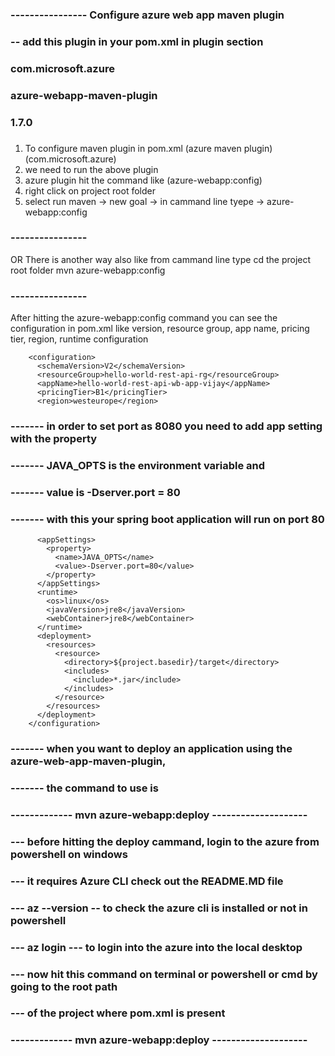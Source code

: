 
### ---------------- Configure azure web app maven plugin

### -- add this plugin in your pom.xml in plugin section

###   <plugins>
###       <plugin>
###   		<groupId>com.microsoft.azure</groupId>
###   		<artifactId>azure-webapp-maven-plugin</artifactId>
###   		<version>1.7.0</version>
###   	</plugin>
###   </plugins>


1.   To configure maven plugin in pom.xml (azure maven plugin) (com.microsoft.azure)
2.   we need to run the above plugin 
3.   azure plugin hit the command like (azure-webapp:config)
4.   right click on project root folder
5.   select run maven ->  new goal -> in cammand line tyepe -> azure-webapp:config


### ----------------
OR   There is another way also like from cammand line
type 
cd the project root folder
    mvn azure-webapp:config

### ----------------
After hitting the azure-webapp:config command you can see the configuration in pom.xml
like version, resource group, app name, pricing tier, region, runtime configuration


        <configuration>
          <schemaVersion>V2</schemaVersion>
          <resourceGroup>hello-world-rest-api-rg</resourceGroup>
          <appName>hello-world-rest-api-wb-app-vijay</appName>
          <pricingTier>B1</pricingTier>
          <region>westeurope</region>
### ------- in order to set port as 8080 you need to add app setting with the property
### ------- JAVA_OPTS is the environment variable and
### ------- value is -Dserver.port = 80
### ------- with this your spring boot application will run on port 80
          <appSettings>
            <property>
              <name>JAVA_OPTS</name>
              <value>-Dserver.port=80</value>
            </property>
          </appSettings>
          <runtime>
            <os>linux</os>
            <javaVersion>jre8</javaVersion>
            <webContainer>jre8</webContainer>
          </runtime>
          <deployment>
            <resources>
              <resource>
                <directory>${project.basedir}/target</directory>
                <includes>
                  <include>*.jar</include>
                </includes>
              </resource>
            </resources>
          </deployment>
        </configuration>



### ------- when you want to deploy an application using the azure-web-app-maven-plugin,
### ------- the command to use is

### -------------   mvn azure-webapp:deploy --------------------

### --- before hitting the deploy cammand, login to the azure from powershell on windows
### --- it requires Azure CLI check out the README.MD file
### --- az --version -- to check the azure cli is installed or not in powershell
### --- az login --- to login into the azure into the local desktop

### --- now hit this command on terminal or powershell or cmd by going to the root path 
### --- of the project where pom.xml is present

### -------------   mvn azure-webapp:deploy --------------------








